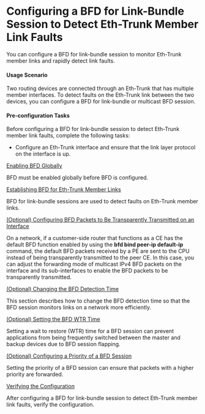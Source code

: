 Configuring a BFD for Link-Bundle Session to Detect Eth-Trunk Member Link Faults
================================================================================

You can configure a BFD for link-bundle session to monitor Eth-Trunk member links and rapidly detect link faults.

#### Usage Scenario

Two routing devices are connected through an Eth-Trunk that has multiple member interfaces. To detect faults on the Eth-Trunk link between the two devices, you can configure a BFD for link-bundle or multicast BFD session.


#### Pre-configuration Tasks

Before configuring a BFD for link-bundle session to detect Eth-Trunk member link faults, complete the following tasks:

* Configure an Eth-Trunk interface and ensure that the link layer protocol on the interface is up.


[Enabling BFD Globally](../../../../software/nev8r10_vrpv8r16/user/vrp/dc_vrp_bfd_cfg_0122.html)

BFD must be enabled globally before BFD is configured.

[Establishing BFD for Eth-Trunk Member Links](../../../../software/nev8r10_vrpv8r16/user/vrp/dc_vrp_bfd_cfg_0115.html)

BFD for link-bundle sessions are used to detect faults on Eth-Trunk member links.

[(Optional) Configuring BFD Packets to Be Transparently Transmitted on an Interface](../../../../software/nev8r10_vrpv8r16/user/ne/dc_ne_bfd_cfg_0001f.html)

On a network, if a customer-side router that functions as a CE has the default BFD function enabled by using the **bfd bind peer-ip default-ip** command, the default BFD packets received by a PE are sent to the CPU instead of being transparently transmitted to the peer CE. In this case, you can adjust the forwarding mode of multicast IPv4 BFD packets on the interface and its sub-interfaces to enable the BFD packets to be transparently transmitted.

[(Optional) Changing the BFD Detection Time](../../../../software/nev8r10_vrpv8r16/user/vrp/dc_vrp_bfd_cfg_0119.html)

This section describes how to change the BFD detection time so that the BFD session monitors links on a network more efficiently.

[(Optional) Setting the BFD WTR Time](../../../../software/nev8r10_vrpv8r16/user/vrp/dc_vrp_bfd_cfg_01200.html)

Setting a wait to restore (WTR) time for a BFD session can prevent applications from being frequently switched between the master and backup devices due to BFD session flapping.

[(Optional) Configuring a Priority of a BFD Session](../../../../software/nev8r10_vrpv8r16/user/vrp/dc_vrp_bfd_cfg_0037.html)

Setting the priority of a BFD session can ensure that packets with a higher priority are forwarded.

[Verifying the Configuration](../../../../software/nev8r10_vrpv8r16/user/vrp/dc_vrp_bfd_cfg_0118.html)

After configuring a BFD for link-bundle session to detect Eth-Trunk member link faults, verify the configuration.